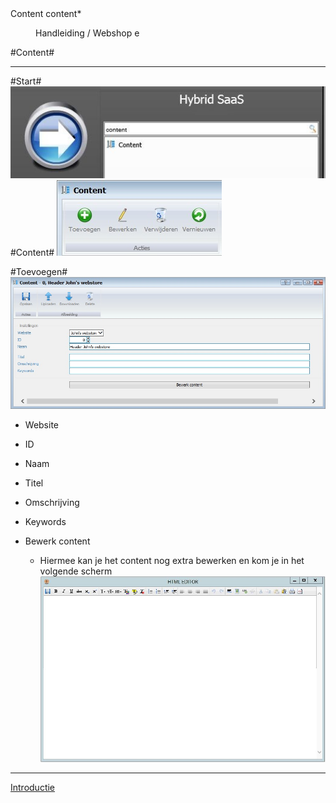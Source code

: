<properties>
	<page>
		<title>Content</title>
		<description>Content</description>
		<context>content*</context>
	</page>
	<menu>
		<position>Handleiding / Webshop</position>
		<title>Content</title>
		<sort>e</sort>
	</menu>
</properties>

#Content#

----------

#Start#
![](images/content-start.JPG)
#Content#
![](images/content-buttonbalk.JPG)

#Toevoegen#
![](images/content-content.JPg)

- Website
- ID
- Naam
- Titel
- Omschrijving
- Keywords

- Bewerk content 
	- Hiermee kan je het content nog extra bewerken en kom je in het volgende scherm
		![](images/content-bewerk.JPg)	
		
----------
[Introductie](http://hybridsaas.support/pages/handleiding/modules/P-Z/website/Introductie)

